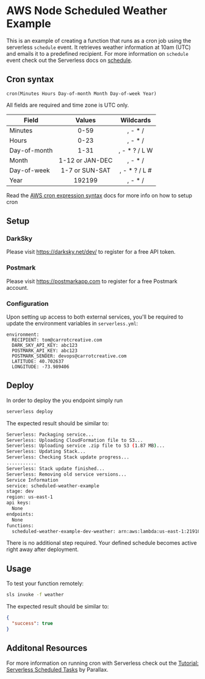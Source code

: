 <!--
title: 'AWS Node Scheduled Weather example in NodeJS'
description: 'This is an example of creating a function that runs as a cron job using the serverless ''schedule'' event. It retrieves weather information at 10am (UTC) and emails it to a predefined recipient.'
layout: Doc
framework: v1
platform: AWS
language: nodeJS
priority: 10
authorLink: 'https://github.com/rupakg'
authorName: 'Rupak Ganguly'
authorAvatar: 'https://avatars0.githubusercontent.com/u/8188?v=4&s=140'
-->
# AWS Node Scheduled Weather Example

This is an example of creating a function that runs as a cron job using the serverless `schedule` event. It retrieves weather information at 10am (UTC) and emails it to a predefined recipient. For more information on `schedule` event check out the Serverless docs on [schedule](https://serverless.com/framework/docs/providers/aws/events/schedule/).

## Cron syntax

```pseudo
cron(Minutes Hours Day-of-month Month Day-of-week Year)
```

All fields are required and time zone is UTC only.

| Field         | Values         | Wildcards     |
| ------------- |:--------------:|:-------------:|
| Minutes       | 0-59           | , - * /       |
| Hours         | 0-23           | , - * /       |
| Day-of-month  | 1-31           | , - * ? / L W |
| Month         | 1-12 or JAN-DEC| , - * /       |
| Day-of-week   | 1-7 or SUN-SAT | , - * ? / L # |
| Year          | 192199      | , - * /       |

Read the [AWS cron expression syntax](http://docs.aws.amazon.com/lambda/latest/dg/tutorial-scheduled-events-schedule-expressions.html) docs for more info on how to setup cron

## Setup

### DarkSky

Please visit https://darksky.net/dev/ to register for a free API token.

### Postmark

Please visit https://postmarkapp.com to register for a free Postmark account.

### Configuration

Upon setting up access to both external services, you'll be required to update the environment variables in `serverless.yml`:

```
environment:
  RECIPIENT: tom@carrotcreative.com
  DARK_SKY_API_KEY: abc123
  POSTMARK_API_KEY: abc123
  POSTMARK_SENDER: devops@carrotcreative.com
  LATITUDE: 40.702637
  LONGITUDE: -73.989406
```

## Deploy

In order to deploy the you endpoint simply run

```bash
serverless deploy
```

The expected result should be similar to:

```bash
Serverless: Packaging service...
Serverless: Uploading CloudFormation file to S3...
Serverless: Uploading service .zip file to S3 (1.87 MB)...
Serverless: Updating Stack...
Serverless: Checking Stack update progress...
...........
Serverless: Stack update finished...
Serverless: Removing old service versions...
Service Information
service: scheduled-weather-example
stage: dev
region: us-east-1
api keys:
  None
endpoints:
  None
functions:
  scheduled-weather-example-dev-weather: arn:aws:lambda:us-east-1:219106525755:function:scheduled-weather-example-dev-weather
```

There is no additional step required. Your defined schedule becomes active right away after deployment.

## Usage

To test your function remotely:

```bash
sls invoke -f weather  
```

The expected result should be similar to:

```json
{
  "success": true
}
```

## Additonal Resources

For more information on running cron with Serverless check out the [Tutorial: Serverless Scheduled Tasks](https://parall.ax/blog/view/3202/tutorial-serverless-scheduled-tasks) by Parallax.
